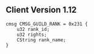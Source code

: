## Client Version 1.12

```rust,ignore
cmsg CMSG_GUILD_RANK = 0x231 {
    u32 rank_id;    
    u32 rights;    
    CString rank_name;    
}

```
